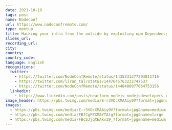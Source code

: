 ```yaml
---
date: 2021-10-18
tags: post
name: NodeConf
url: https://www.nodeconfremote.com/
type: meetup
title: Hacking your infra from the outside by exploiting npm Dependency Confusion attacks
slides_url:
recording_url:
city:
country:
country_code:
language: English
recognitions:
  twitter:
    - https://twitter.com/NodeConfRemote/status/1435231377293811716
    - https://twitter.com/liran_tal/status/1447645763232747537
    - https://twitter.com/NodeConfRemote/status/1448400077064753156
  linkedin:
    - https://www.linkedin.com/posts/nearform_nodejs-nodejsdevelopers-nodejsdeveloper-activity-6851877795950288896-f0sv
image_header: https://pbs.twimg.com/media/E-r3VOcXMAAiy0V?format=jpg&name=medium
images:
  - https://pbs.twimg.com/media/E-r3VOcXMAAiy0V?format=jpg&name=medium
  - https://pbs.twimg.com/media/FBfCgPZXMAYTAtg?format=jpg&name=large
  - https://pbs.twimg.com/media/FBcSJjqXEAkvZ9_?format=jpg&name=medium
---
```

